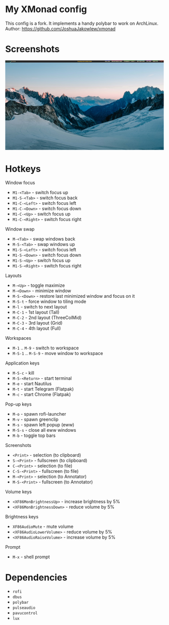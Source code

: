 # My XMonad config
This config is a fork. It implements a handy polybar to work on ArchLinux. <br />
Author: https://github.com/JoshuaJakowlew/xmonad

# Screenshots
![Screenshot](/assets/images/screenshots/screen.png)

# Hotkeys
Window focus

* `M1-<Tab>` - switch focus up
* `M1-S-<Tab>` - switch focus back
* `M1-C-<Left>` - switch focus left
* `M1-C-<Down>` - switch focus down
* `M1-C-<Up>` - switch focus up
* `M1-C-<Right>` - switch focus right

Window swap

* `M-<Tab>`  - swap windows back
* `M-S-<Tab>`  - swap windows up
* `M1-S-<Left>` - switch focus left
* `M1-S-<Down>` - switch focus down
* `M1-S-<Up>` - switch focus up
* `M1-S-<Right>` - switch focus right

Layouts 

* `M-<Up>` - toggle maximize
* `M-<Down>` - minimize window
* `M-S-<Down>` - restore last minimized window and focus on it
* `M-S-t` - force window to tiling mode
* `M-l` - switch to next layout
* `M-C-1` - 1st layout (Tall)
* `M-C-2` - 2nd layout (ThreeColMid)
* `M-C-3` - 3rd layout (Grid)
* `M-C-4` - 4th layout (Full)

Workspaces

* `M-1` .. `M-9` - switch to workspace
* `M-S-1` .. `M-S-9` - move window to workspace

Application keys

* `M-S-c` - kill
* `M-S-<Return>` - start terminal
* `M-e` - start Nautilus
* `M-t` - start Telegram (Flatpak)
* `M-c` - start Chrome (Flatpak)

Pop-up keys

* `M-o` - spawn rofi-launcher
* `M-v` - spawn greenclip
* `M-s` - spawn left popup (eww)
* `M-S-s` - close all eww windows
* `M-b` - toggle top bars

Screenshots

* `<Print>` - selection (to clipboard)
* `S-<Print>` - fullscreen (to clipboard)
* `C-<Print>` - selection (to file)
* `C-S-<Print>` - fullscreen (to file)
* `M-<Print>` - selection (to Annotator)
* `M-S-<Print>` - fullscreen (to Annotator)

Volume keys

* `<XF86MonBrightnessUp>` - increase brightness by 5%
* `<XF86MonBrightnessDown>` - reduce volume by 5%

Brightness keys

* `XF86AudioMute` - mute volume
* `<XF86AudioLowerVolume>` - reduce volume by 5%
* `<XF86AudioRaiseVolume>` - increase volume by 5%

Prompt

* `M-x` - shell prompt

# Dependencies

* `rofi`
* `dbus`
* `polybar`
* `pulseaudio`
* `pavucontrol`
* `lux`
